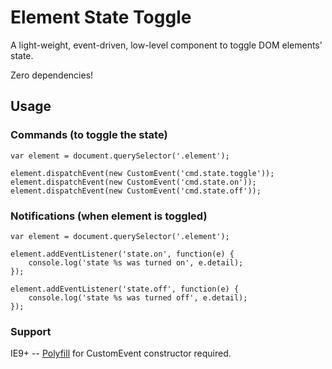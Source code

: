 # Element State Toggle

A light-weight, event-driven, low-level component to toggle DOM elements' state. 

Zero dependencies!


## Usage


### Commands (to toggle the state)


```
var element = document.querySelector('.element');

element.dispatchEvent(new CustomEvent('cmd.state.toggle'));
element.dispatchEvent(new CustomEvent('cmd.state.on'));
element.dispatchEvent(new CustomEvent('cmd.state.off'));

```


### Notifications (when element is toggled)


```
var element = document.querySelector('.element');

element.addEventListener('state.on', function(e) {
    console.log('state %s was turned on', e.detail); 
});

element.addEventListener('state.off', function(e) {
    console.log('state %s was turned off', e.detail); 
});
```

### Support

IE9+ -- [Polyfill](https://developer.mozilla.org/en-US/docs/Web/API/CustomEvent/CustomEvent#Polyfill) for CustomEvent constructor required.